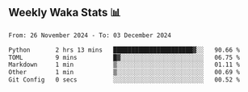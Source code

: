 ## Weekly Waka Stats 📊
<!--START_SECTION:waka-->

```txt
From: 26 November 2024 - To: 03 December 2024

Python       2 hrs 13 mins   ██████████████████████▓░░   90.66 %
TOML         9 mins          █▓░░░░░░░░░░░░░░░░░░░░░░░   06.75 %
Markdown     1 min           ▒░░░░░░░░░░░░░░░░░░░░░░░░   01.11 %
Other        1 min           ▒░░░░░░░░░░░░░░░░░░░░░░░░   00.69 %
Git Config   0 secs          ░░░░░░░░░░░░░░░░░░░░░░░░░   00.52 %
```

<!--END_SECTION:waka-->

<!--

Here are some ideas to get you started:

- 🔭 I’m currently working on (way to add branches committed on)
- 🌱 I’m currently learning Web Frameworks and Machine Learning! (Lisp, JS (react & angular), Python, and __)
- 💬 Ask me about ...
- 📫 How to reach me: 
- 😄 Pronouns: He/Him/His
- ⚡ Fun fact: ...

that-recsys-lab
-->
